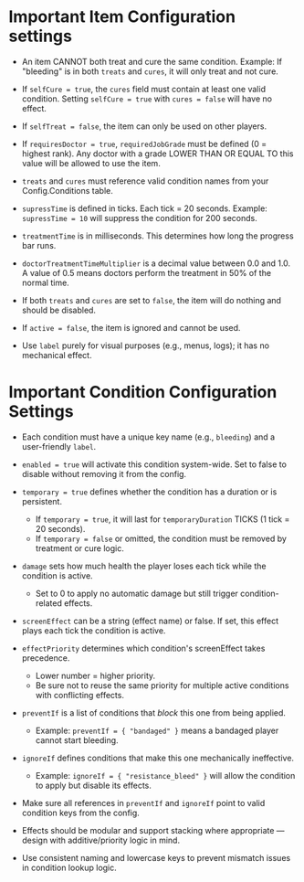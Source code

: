 # Important Item Configuration settings

- An item CANNOT both treat and cure the same condition.
  Example: If "bleeding" is in both `treats` and `cures`, it will only treat and not cure.

- If `selfCure = true`, the `cures` field must contain at least one valid condition.
  Setting `selfCure = true` with `cures = false` will have no effect.

- If `selfTreat = false`, the item can only be used on other players.

- If `requiresDoctor = true`, `requiredJobGrade` must be defined (0 = highest rank).
  Any doctor with a grade LOWER THAN OR EQUAL TO this value will be allowed to use the item.

- `treats` and `cures` must reference valid condition names from your Config.Conditions table.

- `supressTime` is defined in ticks. Each tick = 20 seconds.
  Example: `supressTime = 10` will suppress the condition for 200 seconds.

- `treatmentTime` is in milliseconds. This determines how long the progress bar runs.

- `doctorTreatmentTimeMultiplier` is a decimal value between 0.0 and 1.0.
  A value of 0.5 means doctors perform the treatment in 50% of the normal time.

- If both `treats` and `cures` are set to `false`, the item will do nothing and should be disabled.

- If `active = false`, the item is ignored and cannot be used.

- Use `label` purely for visual purposes (e.g., menus, logs); it has no mechanical effect.


# Important Condition Configuration Settings


- Each condition must have a unique key name (e.g., `bleeding`) and a user-friendly `label`.

- `enabled = true` will activate this condition system-wide. Set to false to disable without removing it from the config.

- `temporary = true` defines whether the condition has a duration or is persistent.
    - If `temporary = true`, it will last for `temporaryDuration` TICKS (1 tick = 20 seconds).
    - If `temporary = false` or omitted, the condition must be removed by treatment or cure logic.

- `damage` sets how much health the player loses each tick while the condition is active.
    - Set to 0 to apply no automatic damage but still trigger condition-related effects.

- `screenEffect` can be a string (effect name) or false. If set, this effect plays each tick the condition is active.

- `effectPriority` determines which condition's screenEffect takes precedence.
    - Lower number = higher priority.
    - Be sure not to reuse the same priority for multiple active conditions with conflicting effects.

- `preventIf` is a list of conditions that *block* this one from being applied.
    - Example: `preventIf = { "bandaged" }` means a bandaged player cannot start bleeding.

- `ignoreIf` defines conditions that make this one mechanically ineffective.
    - Example: `ignoreIf = { "resistance_bleed" }` will allow the condition to apply but disable its effects.

- Make sure all references in `preventIf` and `ignoreIf` point to valid condition keys from the config.

- Effects should be modular and support stacking where appropriate — design with additive/priority logic in mind.

- Use consistent naming and lowercase keys to prevent mismatch issues in condition lookup logic.
